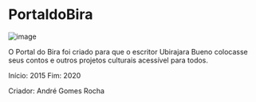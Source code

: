 # PortaldoBira
![image](https://user-images.githubusercontent.com/84783787/121973333-61b28080-cd53-11eb-9df1-865224bf7e9a.png)

O Portal do Bira foi criado para que o escritor Ubirajara Bueno colocasse seus contos e outros projetos culturais acessível para todos.

Início: 2015
Fim: 2020

Criador: André Gomes Rocha

